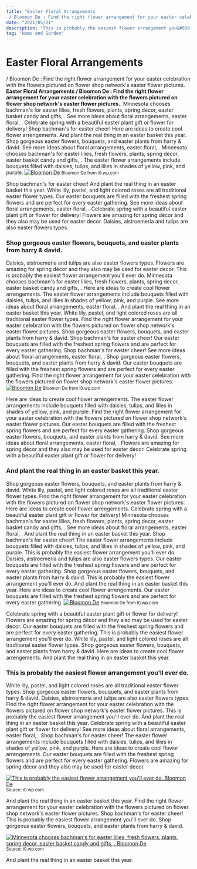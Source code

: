 ```yaml
---
title: "Easter Floral Arrangements / Bloomon De : Find the right flower arrangement for your easter celebration with the flowers pictured on flower shop network&#039;s easter flower pictures."
date: "2021/05/21"
description: "This is probably the easiest flower arrangement you&#039;ll ever do."
tag: "Home and Garden"
---
```


# Easter Floral Arrangements / Bloomon De : Find the right flower arrangement for your easter celebration with the flowers pictured on flower shop network's easter flower pictures.
**Easter Floral Arrangements / Bloomon De : Find the right flower arrangement for your easter celebration with the flowers pictured on flower shop network's easter flower pictures.**. Minnesota chooses bachman's for easter lilies, fresh flowers, plants, spring decor, easter basket candy and gifts, . See more ideas about floral arrangements, easter floral, . Celebrate spring with a beautiful easter plant gift or flower for delivery! Shop bachman's for easter cheer! Here are ideas to create cool flower arrengements.
And plant the real thing in an easter basket this year. Shop gorgeous easter flowers, bouquets, and easter plants from harry & david. See more ideas about floral arrangements, easter floral, . Minnesota chooses bachman's for easter lilies, fresh flowers, plants, spring decor, easter basket candy and gifts, . The easter flower arrangements include bouquets filled with daisies, tulips, and lilies in shades of yellow, pink, and purple.
[![Bloomon De](https://i0.wp.com/3172173 "Bloomon De")](https://i0.wp.com/3172173)
<small>Bloomon De from i0.wp.com</small>

Shop bachman's for easter cheer! And plant the real thing in an easter basket this year. White lily, pastel, and light colored roses are all traditional easter flower types. Our easter bouquets are filled with the freshest spring flowers and are perfect for every easter gathering. See more ideas about floral arrangements, easter floral, . Celebrate spring with a beautiful easter plant gift or flower for delivery! Flowers are amazing for spring décor and they also may be used for easter decor. Daisies, alstroemeria and tulips are also easter flowers types.

### Shop gorgeous easter flowers, bouquets, and easter plants from harry & david.
Daisies, alstroemeria and tulips are also easter flowers types. Flowers are amazing for spring décor and they also may be used for easter decor. This is probably the easiest flower arrangement you'll ever do. Minnesota chooses bachman's for easter lilies, fresh flowers, plants, spring decor, easter basket candy and gifts, . Here are ideas to create cool flower arrengements. The easter flower arrangements include bouquets filled with daisies, tulips, and lilies in shades of yellow, pink, and purple. See more ideas about floral arrangements, easter floral, . And plant the real thing in an easter basket this year. White lily, pastel, and light colored roses are all traditional easter flower types. Find the right flower arrangement for your easter celebration with the flowers pictured on flower shop network's easter flower pictures. Shop gorgeous easter flowers, bouquets, and easter plants from harry & david. Shop bachman's for easter cheer! Our easter bouquets are filled with the freshest spring flowers and are perfect for every easter gathering.
Shop bachman's for easter cheer! See more ideas about floral arrangements, easter floral, . Shop gorgeous easter flowers, bouquets, and easter plants from harry & david. Our easter bouquets are filled with the freshest spring flowers and are perfect for every easter gathering. Find the right flower arrangement for your easter celebration with the flowers pictured on flower shop network's easter flower pictures.
[![Bloomon De](https://i0.wp.com/3172173 "Bloomon De")](https://i0.wp.com/3172173)
<small>Bloomon De from i0.wp.com</small>

Here are ideas to create cool flower arrengements. The easter flower arrangements include bouquets filled with daisies, tulips, and lilies in shades of yellow, pink, and purple. Find the right flower arrangement for your easter celebration with the flowers pictured on flower shop network's easter flower pictures. Our easter bouquets are filled with the freshest spring flowers and are perfect for every easter gathering. Shop gorgeous easter flowers, bouquets, and easter plants from harry & david. See more ideas about floral arrangements, easter floral, . Flowers are amazing for spring décor and they also may be used for easter decor. Celebrate spring with a beautiful easter plant gift or flower for delivery!

### And plant the real thing in an easter basket this year.
Shop gorgeous easter flowers, bouquets, and easter plants from harry & david. White lily, pastel, and light colored roses are all traditional easter flower types. Find the right flower arrangement for your easter celebration with the flowers pictured on flower shop network's easter flower pictures. Here are ideas to create cool flower arrengements. Celebrate spring with a beautiful easter plant gift or flower for delivery! Minnesota chooses bachman's for easter lilies, fresh flowers, plants, spring decor, easter basket candy and gifts, . See more ideas about floral arrangements, easter floral, . And plant the real thing in an easter basket this year. Shop bachman's for easter cheer! The easter flower arrangements include bouquets filled with daisies, tulips, and lilies in shades of yellow, pink, and purple. This is probably the easiest flower arrangement you'll ever do. Daisies, alstroemeria and tulips are also easter flowers types. Our easter bouquets are filled with the freshest spring flowers and are perfect for every easter gathering.
Shop gorgeous easter flowers, bouquets, and easter plants from harry & david. This is probably the easiest flower arrangement you'll ever do. And plant the real thing in an easter basket this year. Here are ideas to create cool flower arrengements. Our easter bouquets are filled with the freshest spring flowers and are perfect for every easter gathering.
[![Bloomon De](https://i0.wp.com/3172173 "Bloomon De")](https://i0.wp.com/3172173)
<small>Bloomon De from i0.wp.com</small>

Celebrate spring with a beautiful easter plant gift or flower for delivery! Flowers are amazing for spring décor and they also may be used for easter decor. Our easter bouquets are filled with the freshest spring flowers and are perfect for every easter gathering. This is probably the easiest flower arrangement you'll ever do. White lily, pastel, and light colored roses are all traditional easter flower types. Shop gorgeous easter flowers, bouquets, and easter plants from harry & david. Here are ideas to create cool flower arrengements. And plant the real thing in an easter basket this year.

### This is probably the easiest flower arrangement you'll ever do.
White lily, pastel, and light colored roses are all traditional easter flower types. Shop gorgeous easter flowers, bouquets, and easter plants from harry & david. Daisies, alstroemeria and tulips are also easter flowers types. Find the right flower arrangement for your easter celebration with the flowers pictured on flower shop network's easter flower pictures. This is probably the easiest flower arrangement you'll ever do. And plant the real thing in an easter basket this year. Celebrate spring with a beautiful easter plant gift or flower for delivery! See more ideas about floral arrangements, easter floral, . Shop bachman's for easter cheer! The easter flower arrangements include bouquets filled with daisies, tulips, and lilies in shades of yellow, pink, and purple. Here are ideas to create cool flower arrengements. Our easter bouquets are filled with the freshest spring flowers and are perfect for every easter gathering. Flowers are amazing for spring décor and they also may be used for easter decor.


[![This is probably the easiest flower arrangement you'll ever do. Bloomon De](https://i0.wp.com/174 "Bloomon De")](https://i0.wp.com/3172173)
<small>Source: i0.wp.com</small>

And plant the real thing in an easter basket this year. Find the right flower arrangement for your easter celebration with the flowers pictured on flower shop network's easter flower pictures. Shop bachman's for easter cheer! This is probably the easiest flower arrangement you'll ever do. Shop gorgeous easter flowers, bouquets, and easter plants from harry & david.

[![Minnesota chooses bachman's for easter lilies, fresh flowers, plants, spring decor, easter basket candy and gifts, . Bloomon De](https://i0.wp.com/174 "Bloomon De")](https://i0.wp.com/3172173)
<small>Source: i0.wp.com</small>

And plant the real thing in an easter basket this year.